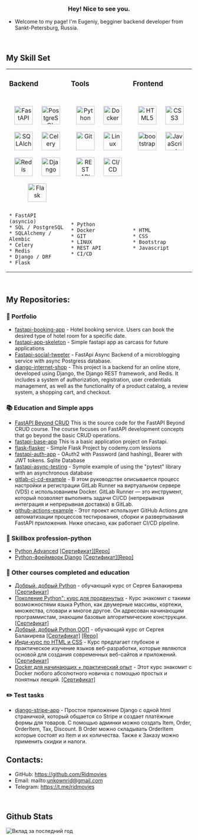 ### <div align="center">Hey! Nice to see you.</div>  
  

- Welcome to my page!
I'm Eugeniy, begginer backend developer from Sankt-Petersburg, Russia.  
  

<br/>  


## My Skill Set  
<table>
  <tr>
  

<td valign="top" width="33%">
  
### Backend  
<br/>  

<div align="center">  
<a href="https://fastapi.tiangolo.com/" target="_blank"><img style="margin: 10px" src="https://icon.icepanel.io/Technology/svg/FastAPI.svg" alt="FastAPI" height="50" /></a>  
<a href="https://www.postgresql.org/" target="_blank"><img style="margin: 10px" src="https://profilinator.rishav.dev/skills-assets/postgresql-original-wordmark.svg" alt="PostgreSQL" height="50" /></a>  
<a href="https://www.sqlalchemy.org/" target="_blank"><img style="margin: 10px" src="https://icon.icepanel.io/Technology/png-shadow-512/SQLAlchemy.png" alt="SQLAlchemy" height="50" /></a>  
<a href="http://www.celeryproject.org/" target="_blank"><img style="margin: 10px" src="https://upload.wikimedia.org/wikipedia/commons/1/19/Celery_logo.png" alt="Celery" height="50" /></a>  
<a href="https://redis.com/" target="_blank"><img style="margin: 10px" src="https://icon.icepanel.io/Technology/svg/Redis.svg" alt="Redis" height="50" /></a>    
<a href="https://www.djangoproject.com/" target="_blank"><img style="margin: 10px" src="https://profilinator.rishav.dev/skills-assets/django-original.svg" alt="Django" height="50" /></a>  
<a href="https://flask.palletsprojects.com/" target="_blank"><img style="margin: 10px" src="https://profilinator.rishav.dev/skills-assets/flask.png" alt="Flask" height="50" /></a>  
</div>



</td>

<td valign="top" width="33%">
  
### Tools  
<br/>  

<div align="center">  
<a href="https://www.python.org/" target="_blank"><img style="margin: 10px" src="https://profilinator.rishav.dev/skills-assets/python-original.svg" alt="Python" height="50" /></a>  
<a href="https://www.docker.com/" target="_blank"><img style="margin: 10px" src="https://profilinator.rishav.dev/skills-assets/docker-original-wordmark.svg" alt="Docker" height="50" /></a>  
<a href="https://github.com/" target="_blank"><img style="margin: 10px" src="https://profilinator.rishav.dev/skills-assets/git-scm-icon.svg" alt="Git" height="50" /></a>  
<a href="https://www.linux.org/" target="_blank"><img style="margin: 10px" src="https://profilinator.rishav.dev/skills-assets/linux-original.svg" alt="Linux" height="50" /></a>  
<a href="https://en.wikipedia.org/wiki/REST" target="_blank"><img style="margin: 10px" src="https://uxwing.com/wp-content/themes/uxwing/download/web-app-development/rest-api-icon.png" alt="REST API" height="50" /></a> 
<a href="https://en.wikipedia.org/wiki/CI/CD" target="_blank"><img style="margin: 10px" src="https://encrypted-tbn0.gstatic.com/images?q=tbn:ANd9GcS_6dmdhWvNldm74O7-3QPGKpdhsXKNMfW6EQ&s" alt="CI/CD" height="50" /></a> 

  
</div>

<br/> 


</td>

<td valign="top" width="33%">
  
### Frontend  
<br/>  

<div align="center">  
<a href="https://en.wikipedia.org/wiki/HTML5" target="_blank"><img style="margin: 10px" src="https://profilinator.rishav.dev/skills-assets/html5-original-wordmark.svg" alt="HTML5" height="50" /></a>  
<a href="https://www.w3schools.com/css/" target="_blank"><img style="margin: 10px" src="https://profilinator.rishav.dev/skills-assets/css3-original-wordmark.svg" alt="CSS3" height="50" /></a>  
<a href="https://getbootstrap.com/" target="_blank"><img style="margin: 10px" src="https://getbootstrap.com/docs/5.2/assets/brand/bootstrap-logo-shadow.png" alt="bootstrap" height="50" /></a>  
<a href="https://www.javascript.com/" target="_blank"><img style="margin: 10px" src="https://profilinator.rishav.dev/skills-assets/javascript-original.svg" alt="JavaScript" height="50" /></a>  
</div>
<br/> 



</td>


</tr>

<tr>
  <td> 
    
    * FastAPI (asyncio)
    * SQL / PostgreSQL
    * SQLAlchemy / Alembic
    * Celery
    * Redis
    * Django / DRF
    * Flask
  </td>

  <td>
    
    * Python
    * Docker
    * GIT
    * LINUX
    * REST API
    * CI/CD
  </td>

  <td> 
    
    * HTML
    * CSS
    * Bootstrap
    * Javascript
  </td>
</tr>


</table>  

<br/>  

## My Repositories:

### 💼 Portfolio

- [fastapi-booking-app](https://github.com/Ridmovies/fastapi-hotel-booking) - Hotel booking service. Users can book the desired type of hotel room for a specific date.
- [fastapi-app-skeleton](https://github.com/Ridmovies/fastapi-app-skeleton) - Simple fastapi app as carcass for future applications
- [Fastapi-social-tweeter](https://github.com/Ridmovies/fastapi-social-tweeter) - FastApi Async Backend of a microblogging service with async Postgress database.
- [django-internet-shop](https://github.com/Ridmovies/python_django_diploma) - This project is a backend for an online store, developed using Django, the Django REST framework, and Redis. It includes a system of authorization, registration, user credentials management, as well as the functionality of a product catalog, a review system, a shopping cart, and checkout.

### 📚 Education and Simple apps
- [FastAPI Beyond CRUD](https://github.com/Ridmovies/fastapi-beyond-crud) This is the source code for the FastAPI Beyond CRUD course. The course focuses on FastAPI development concepts that go beyond the basic CRUD operations.
- [fastapi-base-app](https://github.com/Ridmovies/fastapi-base-app) This is a basic application project on Fastapi.
- [flask-flasker](https://github.com/Ridmovies/flask-flasker) - Simple Flask Project by codemy.com lessions
- [fastapi-auth-app](https://github.com/Ridmovies/fastapi-auth-app) - OAuth2 with Password (and hashing), Bearer with JWT tokens. Sqlite Database
- [fastapi-async-testing](https://github.com/Ridmovies/fastapi-async-testing) - Symple example of using the "pytest" library with an asynchronous database
- [gitlab-ci-cd-example](https://github.com/Ridmovies/gitlab-ci-cd-example) - В этом руководстве описывается процесс настройки и регистрации GitLab Runner на виртуальном сервере (VDS) с использованием Docker. GitLab Runner — это инструмент, который позволяет выполнять задачи CI/CD (непрерывная интеграция и непрерывная доставка) в GitLab.
- [github-actions-example](https://github.com/Ridmovies/github-actions-example) - Этот проект использует GitHub Actions для автоматизации процессов тестирования, сборки и развертывания FastAPI приложения. Ниже описано, как работает CI/CD pipeline.


### 📓 Skillbox profession-python
- [Python Advanced](https://go.skillbox.ru/profession/profession-python/python-advanced) [[Сертификат]]()[[Repo]]()
- [Python-фреймворк Django](https://go.skillbox.ru/profession/profession-python/django-framework) [[Сертификат]]()[[Repo]]()

  
### 📃 Other courses completed and education
- [Добрый, добрый Python](https://stepik.org/course/100707) - обучающий курс от Сергея Балакирева [[Сертификат]](https://stepik.org/cert/1587457)
- [Поколение Python": курс для продвинутых](https://stepik.org/course/68343) - Курс знакомит с такими возможностями языка Python, как двумерные массивы, кортежи, множества, словари и многое другое. Он адресован начинающим программистам, знающим базовые алгоритмические конструкции. [[Сертификат]](https://stepik.org/cert/1811600) 
- [Добрый, добрый Python ООП](https://stepik.org/course/116336) - обучающий курс от Сергея Балакирева [[Сертификат]](https://stepik.org/cert/1670658) [[Repo]](https://github.com/Ridmovies/Python_OOP)
- [Инди-курс по HTML и CSS](https://stepik.org/course/120494) - Курс предлагает глубокое и практическое изучение языков веб-разработки, которые являются основой для создания современных веб-сайтов и приложений. [[Сертификат]](https://stepik.org/cert/2184677)
- [Docker для начинающих + практический опыт](https://stepik.org/course/123300) - Этот курс знакомит с Docker любого абсолютного новичка с помощью простых и понятных лекций. [[Сертификат]](https://stepik.org/cert/2220470)

### ✏️ Test tasks
- [django-stripe-app](https://github.com/Ridmovies/django-stripe-app) - Простое приложение Django с одной html страничкой, который общается со Stripe и создает платёжные формы для товаров. С помощью админки можно создать Item, Order, OrderItem, Tax, Discount. В Order можно складывать OrderItem которые состоят из Item и их количества. Также к Заказу можно применить скидки и налоги.




## Contacts:
<div>
  
* GitHub: https://github.com/Ridmovies
* Email:  mailto:unkownrid@gmail.com
* Telegram: https://t.me/ridmovies

</div>  
  

<br/>  


## Github Stats  
 
![Вклад за последний год](https://github-readme-stats.vercel.app/api?username=Ridmovies&show_icons=true&theme=dark&hide_border=true)

<br/>  


